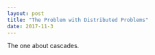 ```yaml
---
layout: post
title: "The Problem with Distributed Problems"
date: 2017-11-3
---
```

The one about cascades.
